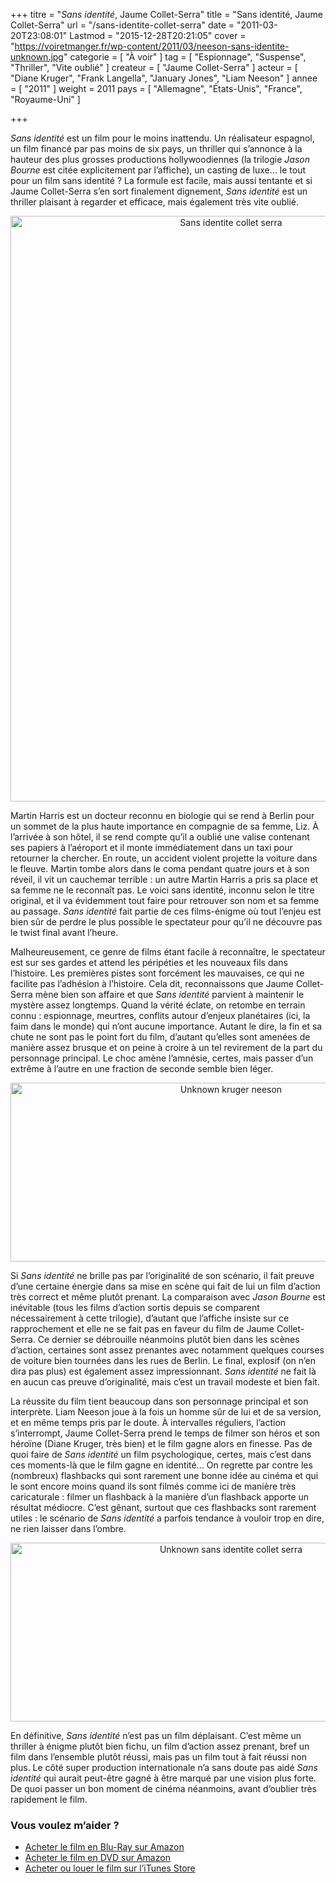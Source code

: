 +++
titre = "<em>Sans identité</em>, Jaume Collet-Serra"
title = "Sans identité, Jaume Collet-Serra"
url = "/sans-identite-collet-serra"
date = "2011-03-20T23:08:01"
Lastmod = "2015-12-28T20:21:05"
cover = "https://voiretmanger.fr/wp-content/2011/03/neeson-sans-identite-unknown.jpg"
categorie = [ "À voir" ]
tag = [ "Espionnage", "Suspense", "Thriller", "Vite oublié" ]
createur = [ "Jaume Collet-Serra" ]
acteur = [ "Diane Kruger", "Frank Langella", "January Jones", "Liam Neeson" ]
annee = [ "2011" ]
weight = 2011
pays = [ "Allemagne", "États-Unis", "France", "Royaume-Uni" ]

+++

<p><em>Sans identité</em> est un film pour le moins inattendu. Un réalisateur espagnol, un film financé par pas moins de six pays, un thriller qui s&rsquo;annonce à la hauteur des plus grosses productions hollywoodiennes (la trilogie <em>Jason Bourne</em> est citée explicitement par l&rsquo;affiche), un casting de luxe… le tout pour un film sans identité ? La formule est facile, mais aussi tentante et si Jaume Collet-Serra s&rsquo;en sort finalement dignement, <em>Sans identité</em> est un thriller plaisant à regarder et efficace, mais également très vite oublié.</p>
<div style="text-align: center;"><a href="http://www.allocine.fr/film/fichefilm_gen_cfilm=170958.html"><img class="aligncenter" src="https://voiretmanger.fr/wp-content/2011/03/sans-identite-collet-serra.jpg" border="0" alt="Sans identite collet serra" width="690" height="937" /></a></div>
<p>Martin Harris est un docteur reconnu en biologie qui se rend à Berlin pour un sommet de la plus haute importance en compagnie de sa femme, Liz. À l&rsquo;arrivée à son hôtel, il se rend compte qu&rsquo;il a oublié une valise contenant ses papiers à l&rsquo;aéroport et il monte immédiatement dans un taxi pour retourner la chercher. En route, un accident violent projette la voiture dans le fleuve. Martin tombe alors dans le coma pendant quatre jours et à son réveil, il vit un cauchemar terrible : un autre Martin Harris a pris sa place et sa femme ne le reconnaît pas. Le voici sans identité, inconnu selon le titre original, et il va évidemment tout faire pour retrouver son nom et sa femme au passage. <em>Sans identité</em> fait partie de ces films-énigme où tout l&rsquo;enjeu est bien sûr de perdre le plus possible le spectateur pour qu&rsquo;il ne découvre pas le twist final avant l&rsquo;heure.</p>
<p>Malheureusement, ce genre de films étant facile à reconnaître, le spectateur est sur ses gardes et attend les péripéties et les nouveaux fils dans l&rsquo;histoire. Les premières pistes sont forcément les mauvaises, ce qui ne facilite pas l&rsquo;adhésion à l&rsquo;histoire. Cela dit, reconnaissons que Jaume Collet-Serra mène bien son affaire et que <em>Sans identité</em> parvient à maintenir le mystère assez longtemps. Quand la vérité éclate, on retombe en terrain connu : espionnage, meurtres, conflits autour d&rsquo;enjeux planétaires (ici, la faim dans le monde) qui n&rsquo;ont aucune importance. Autant le dire, la fin et sa chute ne sont pas le point fort du film, d&rsquo;autant qu&rsquo;elles sont amenées de manière assez brusque et on peine à croire à un tel revirement de la part du personnage principal. Le choc amène l&rsquo;amnésie, certes, mais passer d&rsquo;un extrême à l&rsquo;autre en une fraction de seconde semble bien léger.</p>
<div style="text-align: center;"><img class="aligncenter" src="https://voiretmanger.fr/wp-content/2011/03/unknown-kruger-neeson.jpg" border="0" alt="Unknown kruger neeson" width="690" height="286" /></div>
<p>Si <em>Sans identité</em> ne brille pas par l&rsquo;originalité de son scénario, il fait preuve d&rsquo;une certaine énergie dans sa mise en scène qui fait de lui un film d&rsquo;action très correct et même plutôt prenant. La comparaison avec <em>Jason Bourne</em> est inévitable (tous les films d&rsquo;action sortis depuis se comparent nécessairement à cette trilogie), d&rsquo;autant que l&rsquo;affiche insiste sur ce rapprochement et elle ne se fait pas en faveur du film de Jaume Collet-Serra. Ce dernier se débrouille néanmoins plutôt bien dans les scènes d&rsquo;action, certaines sont assez prenantes avec notamment quelques courses de voiture bien tournées dans les rues de Berlin. Le final, explosif (on n&rsquo;en dira pas plus) est également assez impressionnant. <em>Sans identité</em> ne fait là en aucun cas preuve d&rsquo;originalité, mais c&rsquo;est un travail modeste et bien fait.</p>
<p>La réussite du film tient beaucoup dans son personnage principal et son interprète. Liam Neeson joue à la fois un homme sûr de lui et de sa version, et en même temps pris par le doute. À intervalles réguliers, l&rsquo;action s&rsquo;interrompt, Jaume Collet-Serra prend le temps de filmer son héros et son héroïne (Diane Kruger, très bien) et le film gagne alors en finesse. Pas de quoi faire de <em>Sans identité</em> un film psychologique, certes, mais c&rsquo;est dans ces moments-là que le film gagne en identité… On regrette par contre les (nombreux) flashbacks qui sont rarement une bonne idée au cinéma et qui le sont encore moins quand ils sont filmés comme ici de manière très caricaturale : filmer un flashback à la manière d&rsquo;un flashback apporte un résultat médiocre. C&rsquo;est gênant, surtout que ces flashbacks sont rarement utiles : le scénario de <em>Sans identité</em> a parfois tendance à vouloir trop en dire, ne rien laisser dans l&rsquo;ombre.</p>
<div style="text-align: center;"><img class="aligncenter" src="https://voiretmanger.fr/wp-content/2011/03/unknown-sans-identite-collet-serra.jpg" border="0" alt="Unknown sans identite collet serra" width="690" height="286" /></div>
<p>En définitive, <em>Sans identité</em> n&rsquo;est pas un film déplaisant. C&rsquo;est même un thriller à énigme plutôt bien fichu, un film d&rsquo;action assez prenant, bref un film dans l&rsquo;ensemble plutôt réussi, mais pas un film tout à fait réussi non plus. Le côté super production internationale n&rsquo;a sans doute pas aidé <em>Sans identité</em> qui aurait peut-être gagné à être marqué par une vision plus forte. De quoi passer un bon moment de cinéma néanmoins, avant d&rsquo;oublier très rapidement le film.</p>
<div class="amazon">
<h3>Vous voulez m&rsquo;aider ?</h3>
<ul>
<li><a href="http://www.amazon.fr/gp/product/B005IQXWG0/ref=as_li_ss_tl?ie=UTF8&#038;tag=leblogdenic07-21&#038;linkCode=as2&#038;camp=1642&#038;creative=19458&#038;creativeASIN=B005IQXWG0">Acheter le film en Blu-Ray sur Amazon</a></li>
<li><a href="http://www.amazon.fr/gp/product/B004Q3QLXW/ref=as_li_ss_tl?ie=UTF8&#038;tag=leblogdenic07-21&#038;linkCode=as2&#038;camp=1642&#038;creative=19458&#038;creativeASIN=B004Q3QLXW">Acheter le film en DVD sur Amazon</a></li>
<li><a href="https://itunes.apple.com/fr/movie/sans-identite/id440438047">Acheter ou louer le film sur l&rsquo;iTunes Store</a></li>
</ul>
</div>

